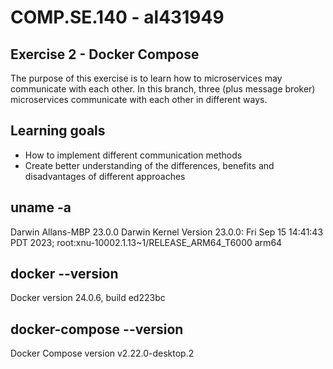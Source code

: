 # COMP.SE.140 - al431949

## Exercise 2 - Docker Compose

The purpose of this exercise is to learn how to microservices may communicate with each other. In this branch, three (plus message broker) microservices communicate with each other in different ways.

## Learning goals

- How to implement different communication methods
- Create better understanding of the differences, benefits and disadvantages of different approaches

## uname -a

Darwin Allans-MBP 23.0.0 Darwin Kernel Version 23.0.0: Fri Sep 15 14:41:43 PDT 2023; root:xnu-10002.1.13~1/RELEASE_ARM64_T6000 arm64

## docker --version

Docker version 24.0.6, build ed223bc

## docker-compose --version

Docker Compose version v2.22.0-desktop.2
